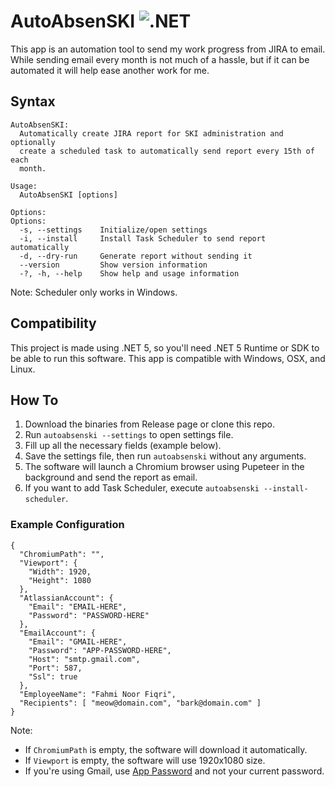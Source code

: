 ﻿# AutoAbsenSKI ![.NET](https://github.com/fahminlb33/AutoAbsenSKI/workflows/.NET/badge.svg)

This app is an automation tool to send my work progress from JIRA to email.
While sending email every month is not much of a hassle, but if it can be
automated it will help ease another work for me.

## Syntax

```
AutoAbsenSKI:
  Automatically create JIRA report for SKI administration and optionally
  create a scheduled task to automatically send report every 15th of each
  month.

Usage:
  AutoAbsenSKI [options]

Options:
Options:
  -s, --settings    Initialize/open settings
  -i, --install     Install Task Scheduler to send report automatically
  -d, --dry-run     Generate report without sending it
  --version         Show version information
  -?, -h, --help    Show help and usage information
```

Note: Scheduler only works in Windows.

## Compatibility

This project is made using .NET 5, so you'll need .NET 5 Runtime or SDK to be
able to run this software. This app is compatible with Windows, OSX, and Linux.

## How To

1. Download the binaries from Release page or clone this repo.
2. Run `autoabsenski --settings` to open settings file.
3. Fill up all the necessary fields (example below).
4. Save the settings file, then run `autoabsenski` without any arguments.
5. The software will launch a Chromium browser using Pupeteer in the background
   and send the report as email.
6. If you want to add Task Scheduler, execute `autoabsenski --install-scheduler`.

### Example Configuration

```
{
  "ChromiumPath": "",
  "Viewport": {
    "Width": 1920,
    "Height": 1080
  },
  "AtlassianAccount": {
    "Email": "EMAIL-HERE",
    "Password": "PASSWORD-HERE"
  },
  "EmailAccount": {
    "Email": "GMAIL-HERE",
    "Password": "APP-PASSWORD-HERE",
    "Host": "smtp.gmail.com",
    "Port": 587,
    "Ssl": true
  },
  "EmployeeName": "Fahmi Noor Fiqri",
  "Recipients": [ "meow@domain.com", "bark@domain.com" ]
}
```

Note:

- If `ChromiumPath` is empty, the software will download it automatically.
- If `Viewport` is empty, the software will use 1920x1080 size.
- If you're using Gmail, use [App Password](https://myaccount.google.com/apppasswords)
  and not your current password.
